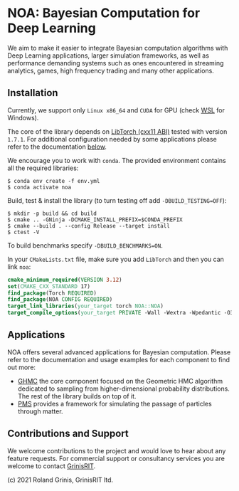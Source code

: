 # NOA: Bayesian Computation for Deep Learning

We aim to make it easier to integrate Bayesian computation algorithms with Deep Learning applications, larger simulation frameworks, as well as performance demanding systems such as ones encountered in streaming analytics, games, high frequency trading and many other applications.

## Installation 

Currently, we support only `Linux x86_64` and `CUDA` for GPU (check [WSL](https://docs.nvidia.com/cuda/wsl-user-guide/index.html) for Windows). 

The core of the library depends on [LibTorch (cxx11 ABI)](https://pytorch.org/get-started/locally) tested with version `1.7.1`. For additional configuration needed by some applications please refer to the documentation [below](#applications).

We encourage you to work with `conda`. The provided environment contains all the required libraries:
```
$ conda env create -f env.yml
$ conda activate noa
```
Build, test & install the library (to turn testing off add `-DBUILD_TESTING=OFF`):
```
$ mkdir -p build && cd build
$ cmake .. -GNinja -DCMAKE_INSTALL_PREFIX=$CONDA_PREFIX
$ cmake --build . --config Release --target install
$ ctest -V
```
To build benchmarks specify `-DBUILD_BENCHMARKS=ON`.

In your `CMakeLists.txt` file, make sure you add `LibTorch` and then you can link `noa`:
```cmake
cmake_minimum_required(VERSION 3.12)
set(CMAKE_CXX_STANDARD 17)
find_package(Torch REQUIRED)
find_package(NOA CONFIG REQUIRED)
target_link_libraries(your_target torch NOA::NOA)
target_compile_options(your_target PRIVATE -Wall -Wextra -Wpedantic -O3)
```

## Applications

NOA offers several advanced applications for Bayesian computation. Please refer to the documentation and usage examples for each component to find out more:
* [GHMC](apps/ghmc) the core component focused on the Geometric HMC algorithm dedicated to sampling from higher-dimensional probability distributions. The rest of the library builds on top of it.
* [PMS](apps/pms) provides a framework for simulating the passage of particles through matter. 

## Contributions and Support

We welcome contributions to the project and would love to hear about any feature requests. For commercial support or consultancy services you are welcome to contact [GrinisRIT](https://www.grinisrit.com).

(c) 2021 Roland Grinis, GrinisRIT ltd.